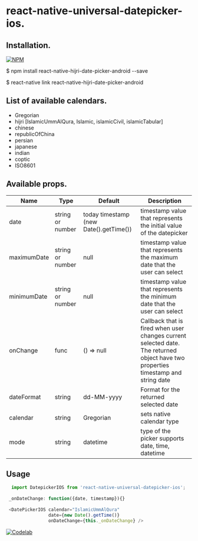 # react-native-universal-datepicker-ios.

## Installation.
   [![NPM](https://nodei.co/npm/react-native-hijri-date-picker-android.png?downloads=true&downloadRank=true&stars=true)](https://nodei.co/npm/react-native-hijri-date-picker-android/)
   
$ npm install react-native-hijri-date-picker-android --save

$ react-native link react-native-hijri-date-picker-android

## List of available calendars.
* Gregorian
* hijri [IslamicUmmAlQura, Islamic, islamicCivil, islamicTabular]
* chinese
* republicOfChina
* persian 
* japanese
* indian
* coptic
* ISO8601

## Available props.

| Name | Type| Default | Description |
| --- | --- | --- | --- |
| date | string or number | today timestamp (new Date().getTime()) | timestamp value that represents the initial value of the datepicker |
| maximumDate | string or number | null | timestamp value that represents the maximum date that the user can select |
| minimumDate | string or number | null | timestamp value that represents the minimum date that the user can select |
| onChange | func | () => null | Callback that is fired when user changes current selected date. The returned object have two properties timestamp and string date |
| dateFormat | string | dd-MM-yyyy | Format for the returned selected date |
| calendar | string | Gregorian | sets native calendar type |
| mode | string | datetime | type of the picker supports date, time, datetime |

## Usage
```javascript
  import DatepickerIOS from 'react-native-universal-datepicker-ios';
  
 _onDateChange: function({date, timestamp}){}
 
 <DatePickerIOS calendar="IslamicUmmAlQura" 
                date={new Date().getTime()}  
                onDateChange={this._onDateChange} />
```
[![Codelab](http://www.codelabsys.com/images/logo.png)](http://www.codelabsys.com/) 
